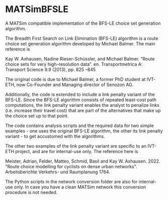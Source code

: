 # MATSimBFSLE
A MATSim compatible implementation of the BFS-LE choice set generation algorithm.

The Breadth First Search on Link Elimination (BFS-LE) algorithm is a route choice set generation algorithm developed by Michael Balmer. The main reference is

Kay W. Axhausen, Nadine Rieser-Schüssler, and Michael Balmer. 
“Route choice sets for very high-resolution data”. en. Transportmetrica A: Transport Science 9.9 (2013), pp. 825 –845

The original code is due to Michael Balmer, a former PhD student at IVT-ETH, now Co-Founder and Managing director of Senozon AG.

Additionally, the code is extended to include a link penalty variant of the BFS-LE. Since the BFS-LE algorithm consists of repeated least-cost path computations, the link penalty variant enables the analyst to penalize links (i.e. increase their travel cost) that are part of the alternatives that make up the choice set up to that point.

The code contains analysis scripts and the required data for two simple examples - one uses the original BFS-LE algorithm, the other its link penalty variant - to get accustomed with the algorithms. 

The other two examples of the link penalty variant are specific to an IVT-ETH project, and are for internal-use only. The reference here is

Meister, Adrian, Felder, Matteo, Schmid, Basil and Kay W. Axhausen. 2022.
"Route choice modelling for cyclists on dense urban networks". Arbeitsberichte Verkehrs- und Raumplanung 1764.

The Python scripts in the network conversion folder are also for internal-use only. In case you have a clean MATSim network this conversion procedure is not needed.
